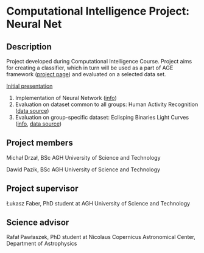 Computational Intelligence Project: Neural Net
=============================================

Description
-----------
Project developed during Computational Intelligence Course. Project aims for creating a classifier, which in turn will be used as a part of AGE framework ([project page](http://age.iisg.agh.edu.pl)) and evaluated on a selected data set. 

[Initial presentation](AUTOMATED%20CLASSIFICATION%20OF%20LIGHT%20CURVES%20OF%20ECLIPSING%20BINARIES.pptx)

1. Implementation of Neural Network ([info](neural_network.md))
2. Evaluation on dataset common to all groups: Human Activity Recognition ([data source](https://archive.ics.uci.edu/ml/datasets/Human+Activity+Recognition+Using+Smartphones))
3. Evaluation on group-specific dataset: Eclisping Binaries Light Curves ([info](dataset.md), [data source](http://www.astrouw.edu.pl/asas/?page=acvs))

Project members
---------------

Michał Drzał, BSc AGH University of Science and Technology

Dawid Pazik, BSc AGH University of Science and Technology


Project supervisor
------------------
Łukasz Faber, PhD student at AGH University of Science and Technology

Science advisor
---------------

Rafał Pawłaszek, PhD student at Nicolaus Copernicus Astronomical Center, Department of Astrophysics
